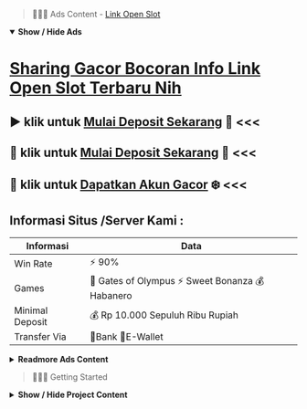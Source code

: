 > :red_circle::red_circle::red_circle: Ads Content - [Link Open Slot](https://atom.io/packages/link-open-slot)

<details open><summary><b>Show / Hide Ads</b></summary>

# [Sharing Gacor Bocoran Info Link Open Slot Terbaru Nih](https://atom.io/packages/link-open-slot)
## :arrow_forward: klik untuk [Mulai Deposit Sekarang](https://178.128.112.84/register/) :cake: <<< 
## :pushpin: klik untuk [Mulai Deposit Sekarang](https://178.128.112.84/register/) :green_heart: <<< 
## :gift: klik untuk [Dapatkan Akun Gacor](https://178.128.112.84/register/) :snowflake: <<< 

## Informasi Situs /Server Kami : 

| Informasi  | Data |
| ------------- | ------------- |
| Win Rate  | ⚡ 90% |
| Games  | 🔱 Gates of Olympus ⚡ Sweet Bonanza 💰 Habanero |
| Minimal Deposit  | 💰 Rp 10.000 Sepuluh Ribu Rupiah |
| Transfer Via  | 🏅Bank 🏅E-Wallet |

<details><summary><b>Readmore Ads Content</b></summary>

## Table Of Content
- [Info Jackpot Terbesar Slot 4d](#slot-4d)
- [Info Jos Gacor Slot Aztec Gems](#slot-aztec-gems)
- [Game Online Slot Aztec Gems](#slot-aztec-gems)
- [Tutorial Lengkap Agen Toto Play](#agen-toto-play)
- [Trik Menang Bandar Judi Agentotoplay](#bandar-judi-agentotoplay)
- [Info Akurat Game Slot Cq9](#game-slot-cq9)
- [Rahasia Agen Toto Play](#agen-toto-play)
- [Cek Info Algoritma Toto Slot4d](#toto-slot4d)
- [Cara Hack Slot Gacor 2022](#slot-gacor-2022)

## Slot 4d
Pasang modal taruhan berurutan, Di awal pertunjukan khususnya agar sampeyan player yang tengah newbie lebih baik tidak langsung menyematkan taruhan serta kuantitas yang besar. Cobalah untuk menyematkan modal taruhan sebagai bertahap berangkat dari yang terkecil mencapai yang terbesar disesuaikan sama kemampuan bermain yang dimiliki.
## Slot Aztec Gems
Slot Gacor Sweet Bonanza, Slot gacor lainnya yakni Sweet Bonanza, Yang disebut-sebut jadi salah suatu game slot online sandaran Pragmatic Play. Sweet Bonanza punya tema buah sangat spesial. Jika Saudara membutuhkan petunjuk lain kalau dapat mengakui Sweet Bonanza yakni salah tunggal slot Gacor malam ini, Anda dapat membuka YouTube. Akan ada beberapa YouTuber yang merealisasi jackpot lucu jadi konten.
## Slot Aztec Gems
Untuk taktik beruntung main slot online dalam hp, terdapat baiknya saudara menyeleksi game slot yang menengah, padahal, pas naik daun. Ada banyak slot online yang dapat saudara mainkan, salah satunya slot Pragmatic. Slot Pragmatic mempunyai tidak sedikit kualitas slot yang terkenal bersama banyak dalam mainkan orang semacam Gates Of Olympus, Fruit Party, Slot Chicken Drop, Sweet Bonanza lagi lainnya. Setiap slot mempunyai nilai RTP (Return To Player) yang berbeda. Jadi, usahan agar menuruti slot online yang mempunyai nilai RTP yang tinggi.
## Agen Toto Play
Agen Toto Play selainnya sediakan slot online deposit DANA yang paling murah, kapasitas judi slot yang didatangkannya punyai mutu oke agar menolong Anggota menaklukkan major jackpot mencapai progresive jackpot tanpa batasan. Kami sediakan bermacam model AgenTotoPlay untuk diputuskan bettor. Tentu doang mainan slot via DANA utama kita ialah AgenTotoPlay serta tersedia 16 model provider slot yang lain yang sampai ke daftar opsi provider slot unggul Indonesia

Juga adalah game slot online dana asli melalui situs s lot online terbaik. Bukan cuma itu, daftar judi slot online sangat sepele dimainkan bersama diakses memakai smartphone. Kalian bisa bermain melalui salah suatu daftar situs judi slot online terpercaya 2021-2022 dekat Indonesia. Telah tidak sedikit Situs Judi Slot online yang menyampaikan bonus dengan serta bantuan untuk para pemuja mesin slot online. Sehingga tidak perlu galau agar dapat menguji situs judi slot promo terbaru. Maka tunggu makin bangat mainkan kini lagi untuk mendapatkan tidak sedikit keuntungan.
## Bandar Judi Agentotoplay
Sejarah Munculnya Game Slot Online dalam Indonesia
Taruhan slot sudah dikenal sejak lama yang dapat dijumpai diberbagai casino dekat Negara tetangga. Game mesin slot Pragmatic Play jadi viral pada tahun 2000an sejak pada menyisihkan mesin slot dalam berbagai macam casino terpenting Las Vegas beserta Macau. Kemenangan dari game mesin slot sangat berlimpah dengan dapat ratusan kali lipat dari stake yang kamu taruhkan. Setiap tunggal putaran yang ditaruhkan sanggup menghasilkan jackpot yang besar. Tidak dipungkiri setiap pemenang pada mesin slot Pragmatic mampu jadi jutawan mendadak hanya sama 1 malam. Nah, perubahan teknologi yang sangat lekas memungkinkan game slot sanggup dimainkan selaku online. Dengan begitu, setiap orang sudah mampu memainkan game slot online dengan perantara Smartphone bersama PC Desktop. Apalagi jika saudara permainan dalam agaen toto play pas sama 1 akun berkepanjangan sudah sanggup permainan pada semua game slot online yang berjumlah ribuan. Bekerja seimbang serta 8 daftar provider slot online ternama, lalu situs slot online agaen toto play memberikan kemakmuran akan para pemainnya.
## Game Slot Cq9
Pertanyaan yang sekali waktu dilontarkan bagi penjudi yakni apakah telah jujur menyortir situs agentotoplay? Pertama Saudara sanggup menjajal membuka mesin pencari google agar mencari review-review serta mencari peringkat situs ini pada keyword slot online bersama lainnya, tentang ini memadai membuktikan kalau kami merupakan situs terpercaya pula jadi agen slot online terpopuler dalam tahun 2021 ini. Kemudian kita pun punya customer service aktif selama 24 jam nonstop agar melayani serta menyelesaikan persoalan kamu pada jam permainan pada agentotoplay.
## Agen Toto Play
Microgaming Perusahaan Microgaming menjadi perusahaan tertua yang berdiri bertepatan sama disahkannya Undang-undang perkara nasib-nasiban untuk negara Berbuda pula Antigua. Ada tidak sedikit slot online gacor Microgaming yang pas enteng situ temukan dalam situs slot unggul pada Internet. Bahkan, situs slot tergacor tak menyeluruh rasanya andaikata nggak ditemui provider Microgaming ini.
## Toto Slot4d
Metode Deposit & Withdraw Aman, Perlu diperhatikan saat peri prosedur setor dana (deposit) beserta penarikan dana (withdraw) pertama di tatkala jam offline bank. Sangat direkomendasikan kami melakukan deposit cuma di era jam online bank saja. Perhatikan sama seksama jikalau situs judi online sarung kita bermain berani menyetujui deposit di tatkala jam offline Bank, sebaiknya ekspres batalkan metode deposit pula mencari situs judi online lainnya yang berpikir sesuai prosedur oke serta aman. Wajib Anda tahu situs judi online terpercaya bukan hendak memproses deposit member bila duit setoran deposit belum meruyup ke waktu mutasi rekening Bank. Situs slot online terpercaya akan merekomendasikan membernya untuk berbuat deposit pada jam jam online Bank agar cara deposit waktu dilaksanakan segera.
## Slot Gacor 2022
Slot Deposit Dana Tanpa Potongan Terbaik 2022

Tahun 2022 Game judi online dekat indonesia semakin diminati untuk masyarakat, khususnya situs judi slot online deposit Dana 10 ribu yang semakin viral pada kalangan warganet. banyak Situs judi online dalam internet yang tatkala ini sepele ditemukan, akan tetapi butuh diketahui bahwa bukan belaka Situs judi online yakni Situs yang terpercaya dengan pun bertanggung jawab, Bila sangat suka permainan dalam Situs Slot Deposit Dana Tanpa Potongan Terbaik 2022 bahwa direkomendasikan bermain dekat AGENTOTOPLAY yang mana Situs ini sudah amat terbukti bagai Situs judi online terpercaya.
`

Sebagai Situs Judi Slot Deposit Dana Tanpa Potongan hingga AGENTOTOPLAY akan merundingkan mendapatkan Anda Game Slot Online Deposit Dana Tanpa Potongan Terbaik karena AGENTOTOPLAY berlaku seperti Bandar Online Slot Permainan Deposit Dana Tanpa Potongan Terbaik telah berkomitmen hendak segera memberikan Game Judi Slot Online Deposit Dana Tanpa Potongan Terbaik. Itulah apa AGENTOTOPLAY demi Situs Slot Deposit Dana Tanpa Potongan yang tanpa ragu Permainan Judi Slot Deposit Dana
`
AGENTOTOPLAY Slot Deposit Dana Tanpa Potongan Terbaik 2022 punya amat tidak sedikit Player yang kian keadaan kian bertambah, ini membuktikan kepercayaan masyarakat untuk Situs AGENTOTOPLAY sangatlah tinggi.


</details>

</details>

> :red_circle::red_circle::red_circle: Getting Started

<details><summary><b>Show / Hide Project Content</b></summary>

#  Project Name / Title : 
ATPEngine Project #26
##  Getting Started : 
These instructions will get you a copy of the project up and running on your local machine for development and testing purposes. See deployment for notes on how to deploy the project on a live system.

##  Installation for ATPEngine Project #26 : 
A step by step guide that will tell you how to get the development environment up and running.
<ul><li>How to install #1</li><li>How to install #2</li><li>How to install #3</li><li>How to install #4</li><li>How to install #5</li><li>How to install #6</li></ul>

##  Usage : 
A few examples of useful commands and/or tasks.
<ul><li>Usage #1</li><li>Usage  #2</li><li>Usage  #3</li><li>Usage #4</li><li>Usage  #5</li><li>Usage  #6</li></ul>

##  Ads Links : 
Get To Know about our other ads.


[Judi Slot Terpercaya Mudah Jackpot](https://atom.io/packages/judi-slot-terpercaya)

[Permainan Slot Online Mudah Jackpot](https://atom.io/packages/permainan-slot-online)

[Slot Games Mudah Jackpot](https://atom.io/packages/slot-games)

[Spg Slot Mudah Jackpot](https://atom.io/packages/spg-slot)

[Slot Demo Olympus Mudah Jackpot](https://atom.io/packages/slot-demo-olympus)

[Slot Judi Mudah Jackpot](https://atom.io/packages/slot-judi)

[Situs Slot Demo Mudah Jackpot](https://atom.io/packages/situs-slot-demo)

[Slot Terbaru Mudah Jackpot](https://atom.io/packages/slot-terbaru)

[Slot Depo 5k Mudah Jackpot](https://atom.io/packages/slot-depo-5k)

[Daftar Situs Slot Mudah Jackpot](https://atom.io/packages/daftar-situs-slot)

[Game Slot Terbaik Mudah Jackpot](https://atom.io/packages/game-slot-terbaik)

[Slot Tergacor Mudah Jackpot](https://atom.io/packages/slot-tergacor)

[Slot Via Pulsa Mudah Jackpot](https://atom.io/packages/slot-via-pulsa)

[Game Slot Mudah Jackpot](https://atom.io/packages/game-slot)

[Slot Maxwin Mudah Jackpot](https://atom.io/packages/slot-maxwin)

##  Additional Project That Can Be Usefull : 
Get To Know about our other projects.


[ATPEngine Project #32](https://atom.io/packages/atpengine-project-32)

[ATPEngine Project #66](https://atom.io/packages/atpengine-project-66)

[ATPEngine Project #54](https://atom.io/packages/atpengine-project-54)

[ATPEngine Project #22](https://atom.io/packages/atpengine-project-22)

[ATPEngine Project #43](https://atom.io/packages/atpengine-project-43)

[ATPEngine Project #35](https://atom.io/packages/atpengine-project-35)

[ATPEngine Project #91](https://atom.io/packages/atpengine-project-91)

[ATPEngine Project #28](https://atom.io/packages/atpengine-project-28)

[ATPEngine Project #50](https://atom.io/packages/atpengine-project-50)

[ATPEngine Project #61](https://atom.io/packages/atpengine-project-61)

[ATPEngine Project #14](https://atom.io/packages/atpengine-project-14)

[ATPEngine Project #40](https://atom.io/packages/atpengine-project-40)

[ATPEngine Project #1](https://atom.io/packages/atpengine-project-1)

[ATPEngine Project #41](https://atom.io/packages/atpengine-project-41)

[ATPEngine Project #31](https://atom.io/packages/atpengine-project-31)

##  Master Project : 
Incase you want to know more about our master project, please visit [ATPEngine Home Project](https://atom.io/packages/atpengine-home-project)

</details>
